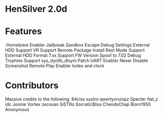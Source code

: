 # HenSilver 2.0d

# Features
.Homebrew Enabler
Jailbreak
Sandbox Escape
Debug Settings
External HDD Support
VR Support
Remote Package Install
Rest Mode Support
External HDD Format 7.xx Support
FW Version Spoof to 7.02
Debug Trophies Support
sys_dynlib_dlsym Patch
UART Enabler
Never Disable Screenshot
Remote Play Enabler
todex and clock

# Contributors
Massive credits to the following:
84ciss
systro
qwertyoruiopz
Specter
flat_z
idc
Joonie
Vortex
zecoxao
SiSTRo
SocraticBliss
ChendoChap
Biorn1950
Anonymous
